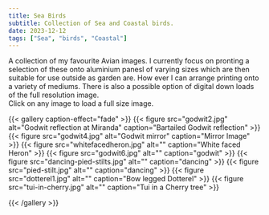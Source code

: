 ```yaml
---
title: Sea Birds
subtitle: Collection of Sea and Coastal birds.
date: 2023-12-12
tags: ["Sea", "birds", "Coastal"]
---
```

A collection of my favourite Avian images.  I currently focus on pronting a  selection of these onto aluminium panesl of varying sizes which are then suitable for use outside as garden are.
How ever I can arrange printing onto a variety of mediums. There is also a possible option of digital down loads of the full resolution image.  
Click on any image to load a full size image.


<!-- {{< flex-gallery >}} -->
<!-- ==============danes gallery=========== -->
{{< gallery caption-effect="fade" >}}
  {{< figure src="godwit2.jpg" alt="Godwit reflection at Miranda" caption="Bartailed Godwit reflection" >}}
  {{< figure src="godwit4.jpg" alt="Godwit mirror" caption="Mirror Image" >}}
  {{< figure src="whitefacedheron.jpg" alt="" caption="White faced Heron" >}}
   {{< figure src="godwit6.jpg" alt="" caption="godwit" >}}
  {{< figure src="dancing-pied-stilts.jpg" alt="" caption="dancing" >}}
  {{< figure src="pied-stilt.jpg" alt="" caption="dancing" >}}
  {{< figure src="dotterel1.jpg" alt="" caption="Bow legged Dotterel" >}}
   {{< figure src="tui-in-cherry.jpg" alt="" caption="Tui in a Cherry tree" >}}
  
{{< /gallery >}}

<!--more-->



